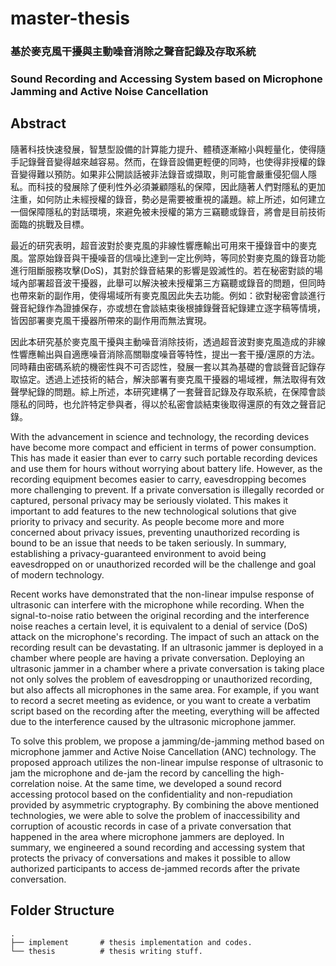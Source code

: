 # master-thesis

### 基於麥克風干擾與主動噪音消除之聲音記錄及存取系統
### Sound Recording and Accessing System based on Microphone Jamming and Active Noise Cancellation


## Abstract

隨著科技快速發展，智慧型設備的計算能力提升、體積逐漸縮小與輕量化，使得隨手記錄聲音變得越來越容易。然而，在錄音設備更輕便的同時，也使得非授權的錄音變得難以預防。如果非公開談話被非法錄音或擷取，則可能會嚴重侵犯個人隱私。而科技的發展除了便利性外必須兼顧隱私的保障，因此隨著人們對隱私的更加注重，如何防止未經授權的錄音，勢必是需要被重視的議題。綜上所述，如何建立一個保障隱私的對話環境，來避免被未授權的第方三竊聽或錄音，將會是目前技術面臨的挑戰及目標。

最近的研究表明，超音波對於麥克風的非線性響應輸出可用來干擾錄音中的麥克風。當原始錄音與干擾噪音的信噪比達到一定比例時，等同於對麥克風的錄音功能進行阻斷服務攻擊(DoS)，其對於錄音結果的影響是毀滅性的。若在秘密對談的場域內部署超音波干擾器，此舉可以解決被未授權第三方竊聽或錄音的問題，但同時也帶來新的副作用，使得場域所有麥克風因此失去功能。例如：欲對秘密會談進行聲音紀錄作為證據保存，亦或想在會談結束後根據錄聲音紀錄建立逐字稿等情境，皆因部署麥克風干擾器所帶來的副作用而無法實現。

因此本研究基於麥克風干擾與主動噪音消除技術，透過超音波對麥克風造成的非線性響應輸出與自適應噪音消除高關聯度噪音等特性，提出一套干擾/還原的方法。同時藉由密碼系統的機密性與不可否認性，發展一套以其為基礎的會談聲音記錄存取協定。透過上述技術的結合，解決部署有麥克風干擾器的場域裡，無法取得有效聲學紀錄的問題。綜上所述，本研究建構了一套聲音記錄及存取系統，在保障會談隱私的同時，也允許特定參與者，得以於私密會談結束後取得還原的有效之聲音記錄。

With the advancement in science and technology, the recording devices have become more compact and efficient in terms of power consumption. This has made it easier than ever to carry such portable recording devices and use them for hours without worrying about battery life. However, as the recording equipment becomes easier to carry, eavesdropping becomes more challenging to prevent. If a private conversation is illegally recorded or captured, personal privacy may be seriously violated. This makes it important to add features to the new technological solutions that give priority to privacy and security. As people become more and more concerned about privacy issues, preventing unauthorized recording is bound to be an issue that needs to be taken seriously. In summary, establishing a privacy-guaranteed environment to avoid being eavesdropped on or unauthorized recorded will be the challenge and goal of modern technology.

Recent works have demonstrated that the non-linear impulse response of ultrasonic can interfere with the microphone while recording. When the signal-to-noise ratio between the original recording and the interference noise reaches a certain level, it is equivalent to a denial of service (DoS) attack on the microphone's recording. The impact of such an attack on the recording result can be devastating. If an ultrasonic jammer is deployed in a chamber where people are having a private conversation. Deploying an ultrasonic jammer in a chamber where a private conversation is taking place not only solves the problem of eavesdropping or unauthorized recording, but also affects all microphones in the same area. For example, if you want to record a secret meeting as evidence, or you want to create a verbatim script based on the recording after the meeting, everything will be affected due to the interference caused by the ultrasonic microphone jammer.

To solve this problem, we propose a jamming/de-jamming method based on microphone jammer and Active Noise Cancellation (ANC) technology. The proposed approach utilizes the non-linear impulse response of ultrasonic to jam the microphone and de-jam the record by cancelling the high-correlation noise. At the same time, we developed a sound record accessing protocol based on the confidentiality and non-repudiation provided by asymmetric cryptography. By combining the above mentioned technologies, we were able to solve the problem of inaccessibility and corruption of acoustic records in case of a private conversation that happened in the area where microphone jammers are deployed. In summary, we engineered a sound recording and accessing system that protects the privacy of conversations and makes it possible to allow authorized participants to access de-jammed records after the private conversation.


## Folder Structure
```
.
├── implement       # thesis implementation and codes.
└── thesis          # thesis writing stuff.
```
